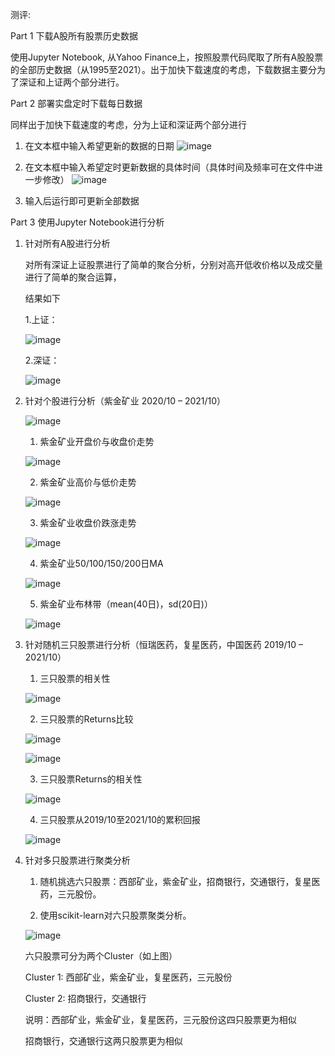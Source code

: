 测评:

Part 1 下载A股所有股票历史数据

使用Jupyter Notebook, 从Yahoo Finance上，按照股票代码爬取了所有A股股票的全部历史数据（从1995至2021）。出于加快下载速度的考虑，下载数据主要分为了深证和上证两个部分进行。

Part 2 部署实盘定时下载每日数据

同样出于加快下载速度的考虑，分为上证和深证两个部分进行

1. 在文本框中输入希望更新的数据的日期
![image](https://user-images.githubusercontent.com/74880402/139532843-725aec2a-fbce-470f-a6b5-fe23f0c664de.png)

2. 在文本框中输入希望定时更新数据的具体时间（具体时间及频率可在文件中进一步修改）
![image](https://user-images.githubusercontent.com/74880402/139533024-2a12bbb6-6980-4007-b4f1-070e7d4d1533.png)

3. 输入后运行即可更新全部数据

Part 3 使用Jupyter Notebook进行分析

1. 针对所有A股进行分析


   对所有深证上证股票进行了简单的聚合分析，分别对高开低收价格以及成交量进行了简单的聚合运算， 
   
   结果如下
	 
	 1.上证：
	 
 	 ![image](https://user-images.githubusercontent.com/74880402/139535822-4a9cfec3-cbbe-4e68-a937-6168f65b8773.png)
	 
	 2.深证：
	 
	 ![image](https://user-images.githubusercontent.com/74880402/139535596-f6873919-d46d-4561-9ebf-f7e69af5d8e9.png)
	 
	 
2. 针对个股进行分析（紫金矿业 2020/10 – 2021/10）

	![image](https://user-images.githubusercontent.com/74880402/139534242-3b414280-0eaa-4af5-816c-08b5390b3652.png)

	
	1. 紫金矿业开盘价与收盘价走势
	
	![image](https://user-images.githubusercontent.com/74880402/139533978-1a7b962e-a3a5-4de9-8070-71a4314bb46f.png)

	2. 紫金矿业高价与低价走势
	
	![image](https://user-images.githubusercontent.com/74880402/139534005-9b1b9bc7-7f79-425b-9a4e-b73c85f531fd.png)

	
	3. 紫金矿业收盘价跌涨走势
	
	![image](https://user-images.githubusercontent.com/74880402/139534038-08a18ea5-b955-4f54-b73f-5837c59625d1.png)

	4. 紫金矿业50/100/150/200日MA

	![image](https://user-images.githubusercontent.com/74880402/139534056-64244863-08f7-47a9-8d5a-c5d8f4b6ba90.png)

	5. 紫金矿业布林带（mean(40日)，sd(20日)）
	
	![image](https://user-images.githubusercontent.com/74880402/139534082-4165e46c-5f63-427a-8662-a2fac9e2e2b6.png)

	
3. 针对随机三只股票进行分析（恒瑞医药，复星医药，中国医药 2019/10 – 2021/10）

	1. 三只股票的相关性
	
	![image](https://user-images.githubusercontent.com/74880402/139534103-0e5b8f6f-13fd-48ac-a97d-7c841e2bb11d.png)

 	2. 三只股票的Returns比较
 	
 	![image](https://user-images.githubusercontent.com/74880402/139534119-2b195e69-324c-4754-ac86-a4c8537d1428.png)
	
	![image](https://user-images.githubusercontent.com/74880402/139534132-eff76e52-d9ab-4f2e-9e33-58d820e90549.png)

	3. 三只股票Returns的相关性
	
	![image](https://user-images.githubusercontent.com/74880402/139534161-e3efa3fd-61b3-4222-9fa1-a0b1397b20e6.png)

	4. 三只股票从2019/10至2021/10的累积回报
	
	![image](https://user-images.githubusercontent.com/74880402/139534170-4be209d0-df0b-4d03-bb02-77df11c8ccc5.png)

4. 针对多只股票进行聚类分析

	1. 随机挑选六只股票：西部矿业，紫金矿业，招商银行，交通银行，复星医药，三元股份。
	
	2. 使用scikit-learn对六只股票聚类分析。
	
	![image](https://user-images.githubusercontent.com/74880402/139532275-07cbd67d-c50b-438a-ba08-c91c0c90dc3f.png)
	
	六只股票可分为两个Cluster（如上图）
	
	Cluster 1: 西部矿业，紫金矿业，复星医药，三元股份
	
	Cluster 2: 招商银行，交通银行
	
	说明：西部矿业，紫金矿业，复星医药，三元股份这四只股票更为相似
	
	招商银行，交通银行这两只股票更为相似
